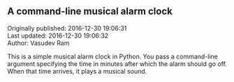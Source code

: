 ## A command-line musical alarm clock  
Originally published: 2016-12-30 19:06:31  
Last updated: 2016-12-30 19:06:32  
Author: Vasudev Ram  
  
This is a simple musical alarm clock in Python. You pass a command-line argument specifying the time in minutes after which the alarm should go off. When that time arrives, it plays a musical sound.

